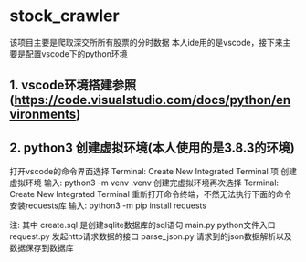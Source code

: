 # stock_crawler
该项目主要是爬取深交所所有股票的分时数据
本人ide用的是vscode，接下来主要是配置vscode下的python环境

## 1. vscode环境搭建参照(https://code.visualstudio.com/docs/python/environments)
## 2. python3 创建虚拟环境(本人使用的是3.8.3的环境)
   打开vscode的命令界面选择 Terminal: Create New Integrated Terminal 项
   创建虚拟环境 输入: python3 -m venv .venv
   创建完虚拟环境再次选择 Terminal: Create New Integrated Terminal 重新打开命令终端，不然无法执行下面的命令
   安装requests库 输入: python3 -m pip install requests

注:
其中 create.sql 是创建sqlite数据库的sql语句
main.py       python文件入口
request.py    发起http请求数据的接口
parse_json.py 请求到的json数据解析以及数据保存到数据库